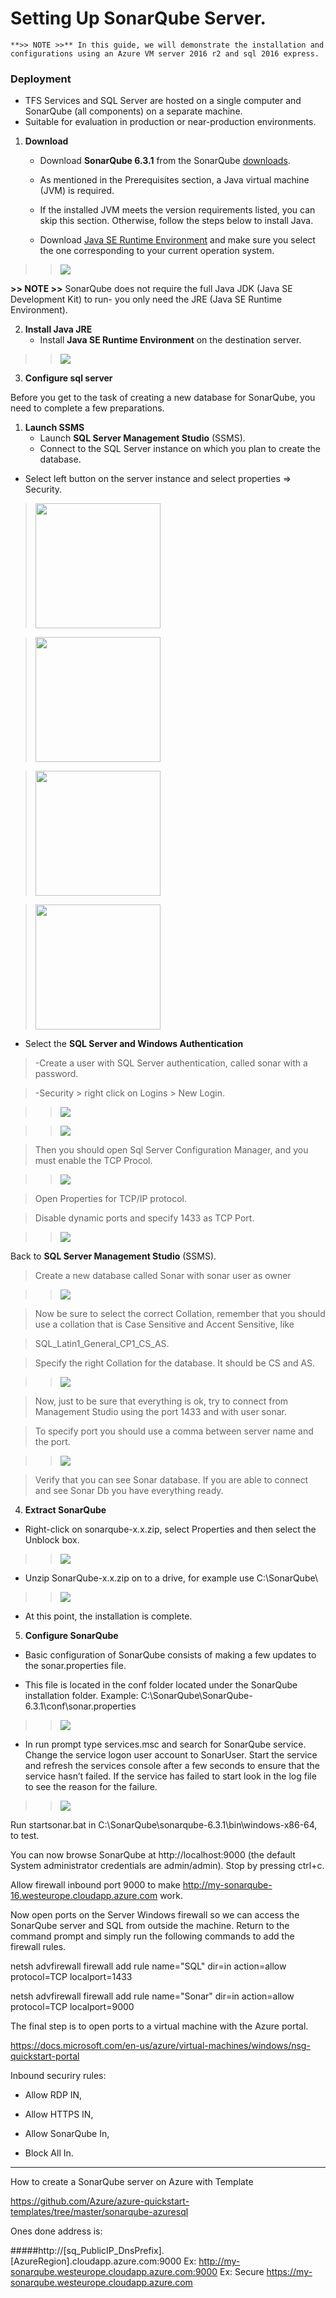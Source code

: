 # Setting Up SonarQube Server.

	**>> NOTE >>** In this guide, we will demonstrate the installation and configurations using an Azure VM server 2016 r2 and sql 2016 express. 

### Deployment

- TFS Services and SQL Server are hosted on a single computer and SonarQube (all components) on a separate machine.
- Suitable for evaluation in production or near-production environments.


1. **Download**
	- Download **SonarQube 6.3.1** from the SonarQube [downloads](https://www.sonarqube.org/downloads/).

		
	- As mentioned in the Prerequisites section, a Java virtual machine (JVM) is required.
	- If the installed JVM meets the version requirements listed, you can skip this section. Otherwise, follow the steps below to install Java.
	- Download [Java SE Runtime Environment](http://www.oracle.com/technetwork/java/javase/downloads/jre8-downloads-2133155.html) and make sure you select the one corresponding to your current operation system.
	
> > ![](images/sonar1.PNG)
		
**>> NOTE >>** SonarQube does not require the full Java JDK (Java SE Development Kit) to run- you only need the JRE (Java SE Runtime Environment).


2. **Install Java JRE**
	- Install **Java SE Runtime Environment** on the destination server.
	
> > ![](images/sonar2.png)

3. **Configure sql server**

Before you get to the task of creating a new database for SonarQube, you need to complete a few preparations.

1. **Launch SSMS**
	- Launch **SQL Server Management Studio** (SSMS).
	- Connect to the SQL Server instance on which you plan to create the database.
 - Select left button on the server instance and select properties => Security.
 
> <img src="/images/12-sonar/00-Sonar.png" width="200"/>
 
> <img src="/images/12-sonar/01-Sonar.png" width="200"/>
  
> <img src="/images/12-sonar/02-Sonar.png" width="200"/>
   
> <img src="/images/12-sonar/03-Sonar.png" width="200"/>
 
 - Select the **SQL Server and Windows Authentication**
 
> -Create a user with SQL Server authentication, called sonar with a password.

> -Security > right click on Logins > New Login.

> > ![](images/sonar3.PNG)

> > ![](images/sonar4.PNG)

> Then you should open Sql Server Configuration Manager, and you must enable the TCP Procol.

> > ![](images/sonar5.PNG)

> Open Properties for TCP/IP protocol. 

> Disable dynamic ports and specify 1433 as TCP Port.

> > ![](images/sonar6.PNG)

Back to **SQL Server Management Studio** (SSMS).

> Create a new database called Sonar with sonar user as owner

> > ![](images/sonar7.PNG)

> Now be sure to select the correct Collation, remember that you should use a collation that is Case Sensitive and Accent Sensitive, like 

> SQL_Latin1_General_CP1_CS_AS.

> Specify the right Collation for the database. It should be CS and AS.

> > ![](images/sonar8.PNG)


> Now, just to be sure that everything is ok, try to connect from Management Studio using the port 1433 and with user sonar. 

> To specify port you should use a comma between server name and the port.

> > ![](images/sonar9.PNG)

> Verify that you can see Sonar database. If you are able to connect and see Sonar Db you have everything ready. 

4. **Extract SonarQube**

- Right-click on sonarqube-x.x.zip, select Properties and then select the Unblock box. 

> > ![](images/sonar10.PNG)

- Unzip SonarQube-x.x.zip on to a drive, for example use C:\SonarQube\

> > ![](images/sonar11.PNG)

- At this point, the installation is complete.



5. **Configure SonarQube**



- Basic configuration of SonarQube consists of making a few updates to the sonar.properties file.

- This file is located in the conf folder located under the SonarQube installation folder. Example: C:\SonarQube\SonarQube-6.3.1\conf\sonar.properties

> > ![](images/sonar12.PNG)

- In run prompt type services.msc and search for SonarQube service. Change the service logon user account to SonarUser. Start the service and refresh the services console after a few seconds to ensure that the service hasn’t failed. If the service has failed to start look in the log file to see the reason for the failure.

> > ![](images/sonar13.png)


Run startsonar.bat in C:\SonarQube\sonarqube-6.3.1\bin\windows-x86-64, to test.

You can now browse SonarQube at http://localhost:9000 (the default System administrator credentials are admin/admin).
Stop by pressing ctrl+c.


Allow firewall inbound port 9000 to make http://my-sonarqube-16.westeurope.cloudapp.azure.com work. 

Now open ports on the Server Windows firewall so we can access the SonarQube server and SQL from outside the machine. Return to the command prompt and simply run the following commands to add the firewall rules.

netsh advfirewall firewall add rule name="SQL" dir=in action=allow protocol=TCP localport=1433

netsh advfirewall firewall add rule name="Sonar" dir=in action=allow protocol=TCP localport=9000

The final step is to open ports to a virtual machine with the Azure portal.

https://docs.microsoft.com/en-us/azure/virtual-machines/windows/nsg-quickstart-portal

Inbound securiry rules:

- Allow RDP IN,

- Allow HTTPS IN,

- Allow SonarQube In,

- Block All In.

----


How to create a SonarQube server on Azure with Template

https://github.com/Azure/azure-quickstart-templates/tree/master/sonarqube-azuresql

Ones done address is:  

#####http://[sq_PublicIP_DnsPrefix].[AzureRegion].cloudapp.azure.com:9000
Ex: http://my-sonarqube.westeurope.cloudapp.azure.com:9000 Ex: Secure https://my-sonarqube.westeurope.cloudapp.azure.com
